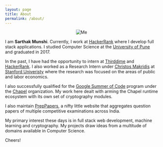 ```yaml
---
layout: page
title: About
permalink: /about/
---
```


<p align="center">
  <img alt="Me" src="https://media.licdn.com/mpr/mpr/shrinknp_400_400/AAEAAQAAAAAAAAxNAAAAJDc1NDVmMWNhLWU4M2MtNDU5My04NDdmLTBkYmQ1OTk1N2U1ZA.jpg"/>
</p>

I am **Sarthak Munshi**. Currently, I work at <u><a href="https://www.hackerrank.com/">HackerRank</a></u> where I develop full stack applications. I studied Computer Science at the <u><a href="http://www.unipune.ac.in/">University of Pune</a></u> and graduated in 2017. 

In the past, I have had the opportunity to intern at <u><a href="http://thirddime.com/">Thirddime</a></u> and <u><a href="https://www.hackerrank.com/">HackerRank</a></u>. I also worked as a Research Intern under <u><a href="https://www.christosmakridis.com/">Christos Makridis</a></u> at <u><a href="http://stanford.edu/">Stanford Univeristy</a></u> where the research was focused on the areas of public and labor economics.

I also successfully qualified for the <u><a href="https://summerofcode.withgoogle.com/">Google Summer of Code</a></u> program under the <u><a href="http://chapel.cray.com/">Chapel</a></u> organization. My work here dealt with arming the Chapel runtime ecosystem with its own set of cryptography modules.

I also maintain <u><a href="http://preppapers.com/">PrepPapers</a></u>, a nifty little website that aggregates question papers of multiple competitive examinations across India.

My primary interest these days is in full stack web development, machine learning and cryptography. My projects draw ideas from a multitude of domains available in Computer Science.



Cheers!

